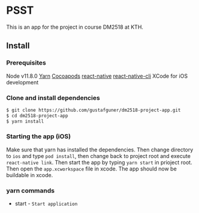 # PSST

This is an app for the project in course DM2518 at KTH.

## Install

### Prerequisites

Node v11.8.0
[Yarn](https://yarnpkg.com/lang/en/)
[Cocoapods](https://cocoapods.org/)
[react-native](https://www.npmjs.com/package/react-native)
[react-native-cli](https://www.npmjs.com/package/react-native-cli)
XCode for iOS development

### Clone and install dependencies

```bash
$ git clone https://github.com/gustafguner/dm2518-project-app.git
$ cd dm2518-project-app
$ yarn install
```

### Starting the app (iOS)

Make sure that yarn has installed the dependencies.
Then change directory to `ios` and type `pod install`, then change back to project root and execute `react-native link`. Then start the app by typing `yarn start` in prioject root. Then open the `app.xcworkspace` file in xcode. The app should now be buildable in xcode.

### yarn commands

- start - `Start application`
